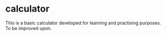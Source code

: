 # calculator
This is a basic calculator developed for learning and practising purposes.
To be improved upon.
